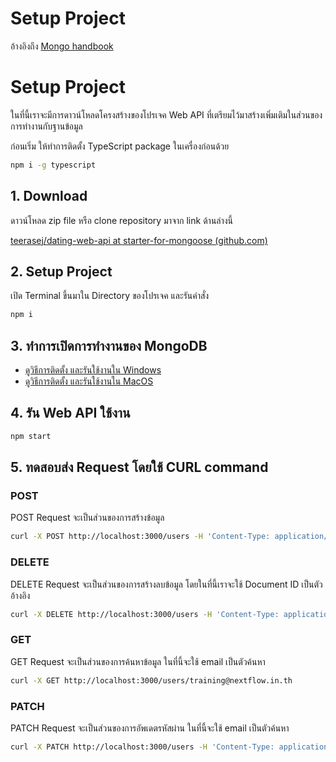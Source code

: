 
# Setup Project

อ้างอิงถึง [Mongo handbook](https://github.com/teerasej/mongodb-dba-workshop) 

# Setup Project

ในที่นี้เราจะมีการดาวน์โหลดโครงสร้างของโปรเจค Web API ที่เตรียมไว้มาสร้างเพิ่มเติมในส่วนของการทำงานกับฐานข้อมูล

ก่อนเริ่ม ให้ทำการติดตั้ง TypeScript package ในเครื่องก่อนด้วย 

```bash
npm i -g typescript
```

## 1. Download

ดาวน์โหลด zip file หรือ clone repository มาจาก link ด้านล่างนี้

[teerasej/dating-web-api at starter-for-mongoose (github.com)](https://github.com/teerasej/dating-web-api/tree/starter-for-mongoose)

## 2. Setup Project

เปิด Terminal ขึ้นมาใน Directory ของโปรเจค และรันคำสั่ง

```bash
npm i 
```

## 3. ทำการเปิดการทำงานของ MongoDB

- [ดูวิธีการติดตั้ง และรันใช้งานใน Windows](https://nextflow.in.th/2021/mongodb-5-windows-install-thai/)
- [ดูวิธีการติดตั้ง และรันใช้งานใน MacOS](https://nextflow.in.th/2017/install-and-start-mongodb-macos-osx-thai/)

## 4. รัน Web API ใช้งาน

```bash
npm start
```

## 5. ทดสอบส่ง Request โดยใช้ CURL command

### POST

POST Request จะเป็นส่วนของการสร้างข้อมูล

```bash
curl -X POST http://localhost:3000/users -H 'Content-Type: application/json' -d '{"email":"training@nextflow.in.th","password":"111222"}'
```

### DELETE

DELETE Request จะเป็นส่วนของการสร้างลบข้อมูล โดยในที่นี้เราจะใช้ Document ID เป็นตัวอ้างอิง

```bash
curl -X DELETE http://localhost:3000/users -H 'Content-Type: application/json' -d '{ "id": "61c089efc246a7de85c98ce1" }'
```

### GET

GET Request จะเป็นส่วนของการค้นหาข้อมูล ในที่นี้จะใช้ email เป็นตัวค้นหา

```bash
curl -X GET http://localhost:3000/users/training@nextflow.in.th
```

### PATCH

PATCH Request จะเป็นส่วนของการอัพเดตรหัสผ่าน ในที่นี้จะใช้ email เป็นตัวค้นหา 

```bash
curl -X PATCH http://localhost:3000/users -H 'Content-Type: application/json' -d '{"email":"training@nextflow.in.th","password":"444555"}'
```
